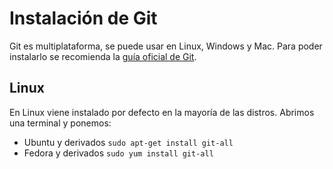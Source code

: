 # Instalación de Git

Git es multiplataforma, se puede usar en Linux, Windows y Mac. Para poder instalarlo se recomienda la [guía oficial de Git](https://git-scm.com/book/en/v2/Getting-Started-Installing-Git).

## Linux
En Linux viene instalado por defecto en la mayoría de las distros. Abrimos una terminal y ponemos:
- Ubuntu y derivados ```sudo apt-get install git-all```
- Fedora y derivados ```sudo yum install git-all```
